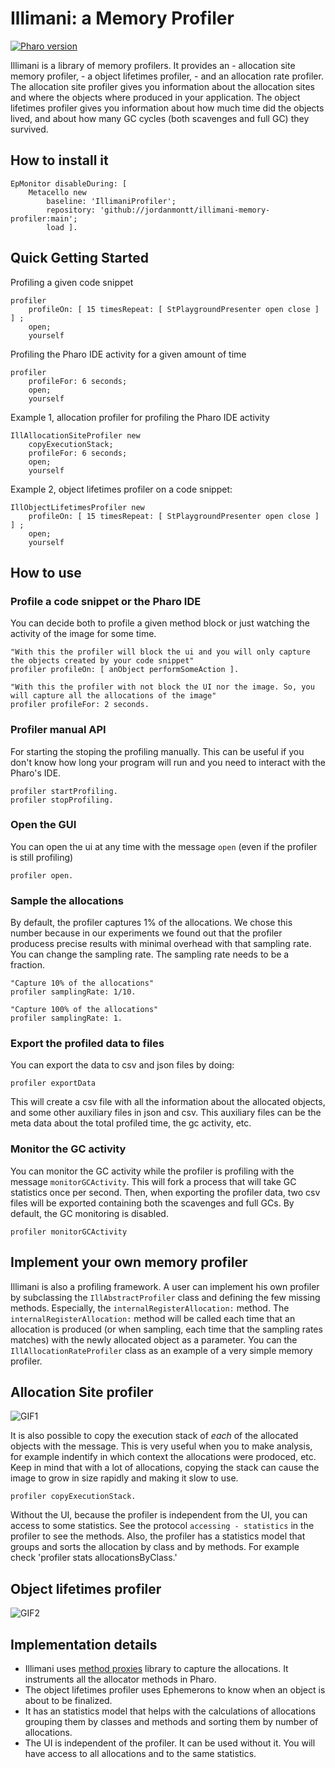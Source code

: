 
# Illimani: a Memory Profiler

[![Pharo version](https://img.shields.io/badge/Pharo-13-%23aac9ff.svg)](https://pharo.org/download)


Illimani is a library of memory profilers. It provides an - allocation site memory profiler, - a object lifetimes profiler, - and an allocation rate profiler. The allocation site profiler gives you information about the allocation sites and where the objects where produced in your application. The object lifetimes profiler gives you information about how much time did the objects lived, and about how many GC cycles (both scavenges and full GC) they survived.

## How to install it

```smalltalk
EpMonitor disableDuring: [
	Metacello new
		baseline: 'IllimaniProfiler';
		repository: 'github://jordanmontt/illimani-memory-profiler:main';
		load ].
```

## Quick Getting Started

Profiling a given code snippet

```st
profiler
	profileOn: [ 15 timesRepeat: [ StPlaygroundPresenter open close ] ] ;
	open;
	yourself
```

Profiling the Pharo IDE activity for a given amount of time

```st
profiler
	profileFor: 6 seconds;
	open;
	yourself
```

Example 1, allocation profiler for profiling the Pharo IDE activity

```st
IllAllocationSiteProfiler new
	copyExecutionStack;
	profileFor: 6 seconds;
	open;
	yourself
```

Example 2, object lifetimes profiler on a code snippet:

```st
IllObjectLifetimesProfiler new
	profileOn: [ 15 timesRepeat: [ StPlaygroundPresenter open close ] ] ;
	open;
	yourself
```

## How to use

### Profile a code snippet or the Pharo IDE

You can decide both to profile a given method block or just watching the activity of the image for some time.

```st
"With this the profiler will block the ui and you will only capture the objects created by your code snippet"
profiler profileOn: [ anObject performSomeAction ].

"With this the profiler with not block the UI nor the image. So, you will capture all the allocations of the image"
profiler profileFor: 2 seconds.
```

### Profiler manual API

For starting the stoping the profiling manually. This can be useful if you don't know how long your program will run and you need to interact with the Pharo's IDE.

```st
profiler startProfiling.
profiler stopProfiling.
```

### Open the GUI

You can open the ui at any time with the message `open` (even if the profiler is still profiling)

```st
profiler open.
```

### Sample the allocations

By default, the profiler captures 1% of the allocations. We chose this number because in our experiments we found out that the profiler producess precise results with minimal overhead with that sampling rate. You can change the sampling rate. The sampling rate needs to be a fraction.

```st
"Capture 10% of the allocations"
profiler samplingRate: 1/10.

"Capture 100% of the allocations"
profiler samplingRate: 1.
```

### Export the profiled data to files

You can export the data to csv and json files by doing:

```st
profiler exportData
```

This will create a csv file with all the information about the allocated objects, and some other auxiliary files in json and csv. This auxiliary files can be the meta data about the total profiled time, the gc activity, etc.

### Monitor the GC activity

You can monitor the GC activity while the profiler is profiling with the message `monitorGCActivity`. This will fork a process that will take GC statistics once per second. Then, when exporting the profiler data, two csv files will be exported containing both the scavenges and full GCs. By default, the GC monitoring is disabled.

```st
profiler monitorGCActivity
```

## Implement your own memory profiler

Illimani is also a profiling framework. A user can implement his own profiler by subclassing the `IllAbstractProfiler` class and defining the few missing methods. Especially, the `internalRegisterAllocation:` method. The `internalRegisterAllocation:` method will be called each time that an allocation is produced (or when sampling, each time that the sampling rates matches) with the newly allocated object as a parameter. You can the `IllAllocationRateProfiler` class as an example of a very simple memory profiler.

## Allocation Site profiler

![GIF1](https://github.com/jordanmontt/illimani-memory-profiler/assets/33934979/fd915e86-a251-48c9-a087-3929d74509e7)

It is also possible to copy the execution stack of *each* of the allocated objects with the message.
This is very useful when you to make analysis, for example indentify in which context the allocations were prodoced, etc.
Keep in mind that with a lot of allocations, copying the stack can cause the image to grow in size rapidly and making it slow to use.

```st
profiler copyExecutionStack.
```

Without the UI, because the profiler is independent from the UI, you can access to some statistics. See the protocol `accessing - statistics` in the profiler to see the methods. Also, the profiler has a statistics model that groups and sorts the allocation by class and by methods. For example check 'profiler stats allocationsByClass.'

## Object lifetimes profiler

![GIF2](https://github.com/jordanmontt/illimani-memory-profiler/assets/33934979/b1bfd2fd-80d9-4a5b-8c12-0f637f5cfeb5)

## Implementation details

- Illimani uses [method proxies](https://github.com/pharo-contributions/MethodProxies) library to capture the allocations. It instruments all the allocator methods in Pharo.
- The object lifetimes profiler uses Ephemerons to know when an object is about to be finalized. 
- It has an statistics model that helps with the calculations of allocations grouping them by classes and methods and sorting them by number of allocations. 
- The UI is independent of the profiler. It can be used without it. You will have access to all allocations and to the same statistics.
